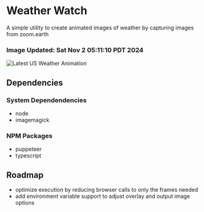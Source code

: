 # Weather Watch

A simple utility to create animated images of weather by capturing images from zoom.earth

### Image Updated: Sat Nov  2 05:11:10 PDT 2024

![Latest US Weather Animation](animations/2024-11-02.webp)

## Dependencies
### System Dependendencies
* node
* imagemagick
### NPM Packages
* puppeteer
* typescript

## Roadmap
* optimize execution by reducing browser calls to only the frames needed
* add environment variable support to adjust overlay and output image options

